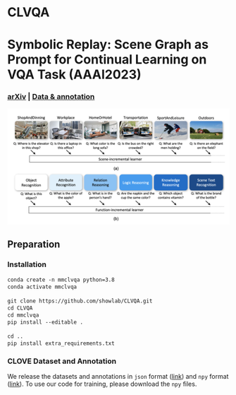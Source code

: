 # CLVQA
# Symbolic Replay: Scene Graph as Prompt for Continual Learning on VQA Task (AAAI2023)

### [arXiv](https://arxiv.org/abs/2208.12037) | [Data & annotation](https://drive.google.com/drive/folders/121EQf5rkYnAeoKhbMbZZbMd2fC5-die9?usp=share_link) 

<img  src="./figures/gh_teaser.png"  alt="CLVQA"  style="zoom:67%;"  />


## Preparation
### Installation
```shell
conda create -n mmclvqa python=3.8
conda activate mmclvqa

git clone https://github.com/showlab/CLVQA.git
cd CLVQA
cd mmclvqa
pip install --editable .

cd ..
pip install extra_requirements.txt
```

### CLOVE Dataset and Annotation
We release the datasets and annotations in `json` format ([link](https://drive.google.com/drive/folders/1lzEfHbso0wdYRVmIDpSFMXt8agQ-4Su_?usp=share_link)) and `npy` format ([link](https://drive.google.com/drive/folders/1jQdi8s5Q0vvqunRjIcqUZWZzsYV2a1wY?usp=share_link)). To use our code for training, please download the `npy` files.